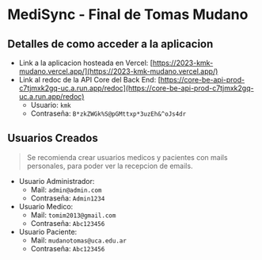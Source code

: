 # MediSync - Final de Tomas Mudano

## Detalles de como acceder a la aplicacion
- Link a la aplicacion hosteada en Vercel: [https://2023-kmk-mudano.vercel.app/](https://2023-kmk-mudano.vercel.app/)
- Link al redoc de la API Core del Back End: [https://core-be-api-prod-c7tjmxk2gq-uc.a.run.app/redoc](https://core-be-api-prod-c7tjmxk2gq-uc.a.run.app/redoc)
  - Usuario: `kmk`
  - Contraseña: `B*zkZWGk%S@pGMttxp*3uzEh&^oJs4dr`

## Usuarios Creados
> Se recomienda crear usuarios medicos y pacientes con mails personales, para poder ver la recepcion de emails.
- Usuario Administrador:
  - Mail: `admin@admin.com`
  - Contraseña: `Admin1234`
- Usuario Medico:
  - Mail: `tomim2013@gmail.com`
  - Contraseña: `Abc123456`
- Usuario Paciente:
  - Mail: `mudanotomas@uca.edu.ar`
  - Contraseña: `Abc123456`
